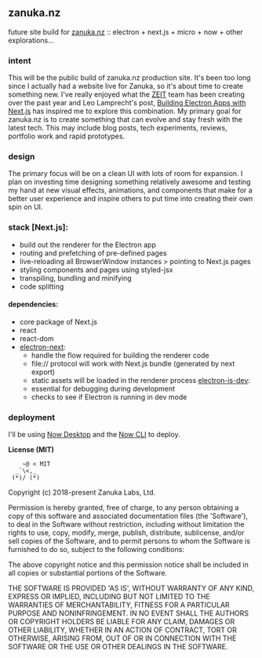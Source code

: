 ## zanuka.nz
future site build for [zanuka.nz](http://zanuka.nz) :: electron + next.js + micro + now + other explorations... 

### intent
This will be the public build of zanuka.nz production site. It's been too long since I actually had a website live for Zanuka, so it's about time to create something new. I've really enjoyed what the [ZEIT](https://github.com/zeit) team has been creating over the past year and Leo Lamprecht's post, [Building Electron Apps with Next.js](https://leo.im/2017/electron-next) has inspired me to explore this combination. My primary goal for zanuka.nz is to create something that can evolve and stay fresh with the latest tech. This may include blog posts, tech experiments, reviews, portfolio work and rapid prototypes.

### design
The primary focus will be on a clean UI with lots of room for expansion. I plan on investing time designing something relatively awesome and testing my hand at new visual effects, animations, and components that make for a better user experience and inspire others to put time into creating their own spin on UI. 

### stack [Next.js]:
- build out the renderer for the Electron app
- routing and prefetching of pre-defined pages
- live-reloading all BrowserWindow instances > pointing to Next.js pages
- styling components and pages using styled-jsx
- transpiling, bundling and minifying
- code splitting

#### dependencies:
- core package of Next.js
- react
- react-dom
- [electron-next](https://github.com/leo/electron-next):
  - handle the flow required for building the renderer code
  - file:// protocol will work with Next.js bundle (generated by next export)
  - static assets will be loaded in the renderer process
[electron-is-dev](https://github.com/sindresorhus/electron-is-dev):
  - essential for debugging during development
  - checks to see if Electron is running in dev mode

### deployment
I'll be using [Now Desktop](https://zeit.co/download) and the [Now CLI](https://zeit.co/download#now-cli) to deploy.

**License (MIT)**

```    
    ~@ < MIT  
  _`\<,_  
 (*)/ (*)  
```
Copyright (c) 2018-present Zanuka Labs, Ltd.

Permission is hereby granted, free of charge, to any person obtaining a copy of this software and associated documentation files (the 'Software'), to deal in the Software without restriction, including without limitation the rights to use, copy, modify, merge, publish, distribute, sublicense, and/or sell copies of the Software, and to permit persons to whom the Software is furnished to do so, subject to the following conditions:

The above copyright notice and this permission notice shall be included in all copies or substantial portions of the Software.

THE SOFTWARE IS PROVIDED 'AS IS', WITHOUT WARRANTY OF ANY KIND, EXPRESS OR IMPLIED, INCLUDING BUT NOT LIMITED TO THE WARRANTIES OF MERCHANTABILITY, FITNESS FOR A PARTICULAR PURPOSE AND NONINFRINGEMENT. IN NO EVENT SHALL THE AUTHORS OR COPYRIGHT HOLDERS BE LIABLE FOR ANY CLAIM, DAMAGES OR OTHER LIABILITY, WHETHER IN AN ACTION OF CONTRACT, TORT OR OTHERWISE, ARISING FROM, OUT OF OR IN CONNECTION WITH THE SOFTWARE OR THE USE OR OTHER DEALINGS IN THE SOFTWARE.

[mdelucchi]: https://github.com/mdelucchi
[zanuka]: https://github.com/zanuka



